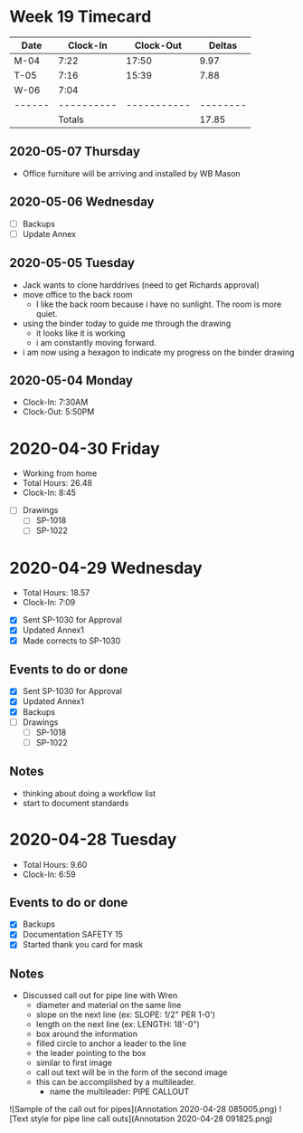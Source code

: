 # Week 19 Timecard

| Date | Clock-In | Clock-Out | Deltas |
|------|----------|-----------|--------|
| M-04 |  7:22    | 17:50     |  9.97  |
| T-05 |  7:16    | 15:39     |  7.88  |
| W-06 |  7:04    |           |        |
|------|----------|-----------|--------|
|      | Totals   |           | 17.85  |

## 2020-05-07 Thursday

- Office furniture will be arriving and installed by WB Mason

## 2020-05-06 Wednesday

- [ ] Backups
- [ ] Update Annex

## 2020-05-05 Tuesday

- Jack wants to clone harddrives (need to get Richards approval)
- move office to the back room
    - I like the back room because i have no sunlight.  The room is more quiet.
- using the binder today to guide me through the drawing
    - it looks like it is working
    - i am constantly moving forward.
- i am now using a hexagon to indicate my progress on the binder drawing

## 2020-05-04 Monday
- Clock-In:  7:30AM
- Clock-Out: 5:50PM

# 2020-04-30 Friday

- Working from home
- Total Hours: 26.48
- Clock-In: 8:45

- [ ] Drawings
    - [ ] SP-1018
    - [ ] SP-1022

# 2020-04-29 Wednesday

- Total Hours: 18.57
- Clock-In: 7:09

- [X] Sent SP-1030 for Approval
- [X] Updated Annex1
- [X] Made corrects to SP-1030

## Events to do or done

- [X] Sent SP-1030 for Approval
- [X] Updated Annex1
- [X] Backups
- [ ] Drawings
    - [ ] SP-1018
    - [ ] SP-1022

## Notes

- thinking about doing a workflow list
- start to document standards

# 2020-04-28 Tuesday

- Total Hours: 9.60
- Clock-In: 6:59

## Events to do or done

- [X] Backups
- [X] Documentation SAFETY 15
- [X] Started thank you card for mask

## Notes

*  Discussed call out for pipe line with Wren
    - diameter and material on the same line
    - slope on the next line (ex: SLOPE: 1/2" PER 1-0')
    - length on the next line (ex: LENGTH: 18'-0")
    - box around the information
    - filled circle to anchor a leader to the line
    - the leader pointing to the box
    - similar to first image 
    - call out text will be in the form of the second image
    - this can be accomplished by a multileader.
        - name the multileader: PIPE CALLOUT

![Sample of the call out for pipes](Annotation 2020-04-28 085005.png)
![Text style for pipe line call outs](Annotation 2020-04-28 091825.png)
